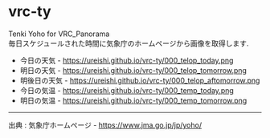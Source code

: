 # vrc-ty
Tenki Yoho for VRC_Panorama  
毎日スケジュールされた時間に気象庁のホームページから画像を取得します.
<!-- 時間はyamlのスケージュールを参照 -->
* 今日の天気   - <https://ureishi.github.io/vrc-ty/000_telop_today.png>
* 明日の天気   - <https://ureishi.github.io/vrc-ty/000_telop_tomorrow.png>
* 明後日の天気 - <https://ureishi.github.io/vrc-ty/000_telop_aftomorrow.png>
* 今日の気温   - <https://ureishi.github.io/vrc-ty/000_temp_today.png>
* 明日の気温   - <https://ureishi.github.io/vrc-ty/000_temp_tomorrow.png>
---
出典 : 気象庁ホームページ - <https://www.jma.go.jp/jp/yoho/>
